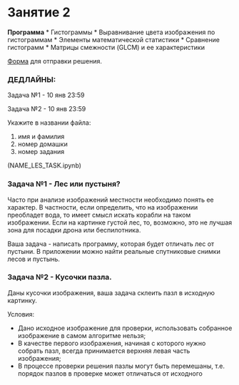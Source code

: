 # Занятие 2

**Программа**
	* Гистограммы
	* Выравнивание цвета изображения по гистограммам
	* Элементы математической статистики
	* Сравнение гистограмм
	* Матрицы смежности (GLCM) и ее характеристики

[Форма](https://forms.gle/GPHZ9AGPpU922vHC7) для отправки решения.

### ДЕДЛАЙНЫ:

Задача №1 - 10 янв 23:59

Задача №2 - 10 янв 23:59

Укажите в названии файла: 
1. имя и фамилия
2. номер домашки
3. номер задания

(NAME_LES_TASK.ipynb)

### Задача №1 - Лес или пустыня?

Часто при анализе изображений местности необходимо понять ее характер. В частности, если определить, что на изображении преобладет вода, то имеет смысл искать корабли на таком изображении. Если на картинке густой лес, то, возможно, это не лучшая зона для посадки дрона или беспилотника.

Ваша задача - написать программу, которая будет отличать лес от пустыни. В приложении можно найти реальные спутниковые снимки лесов и пустынь.

### Задача №2 - Кусочки пазла.

Даны кусочки изображения, ваша задача склеить пазл в исходную картинку. 

Условия:
* Дано исходное изображение для проверки, использовать собранное изображение в самом алгоритме нельзя;
* В качестве первого изображения, начиная с которого нужно собрать пазл, всегда принимается верхняя левая часть изображения;
* В процессе проверки решения пазлы могут быть перемешаны, т.е. порядок пазлов в проверке может отличаться от исходного 

